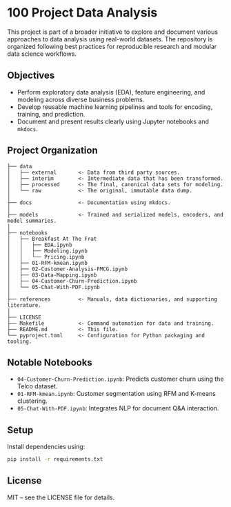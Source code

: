 # 100 Project Data Analysis

This project is part of a broader initiative to explore and document various approaches to data analysis using real-world datasets. The repository is organized following best practices for reproducible research and modular data science workflows.

## Objectives

- Perform exploratory data analysis (EDA), feature engineering, and modeling across diverse business problems.
- Develop reusable machine learning pipelines and tools for encoding, training, and prediction.
- Document and present results clearly using Jupyter notebooks and `mkdocs`.

## Project Organization

```
├── data
│   ├── external       <- Data from third party sources.
│   ├── interim        <- Intermediate data that has been transformed.
│   ├── processed      <- The final, canonical data sets for modeling.
│   └── raw            <- The original, immutable data dump.
│
├── docs               <- Documentation using mkdocs.
│
├── models             <- Trained and serialized models, encoders, and model summaries.
│
├── notebooks
│   ├── Breakfast At The Frat
│   │   ├── EDA.ipynb
│   │   ├── Modeling.ipynb
│   │   └── Pricing.ipynb
│   ├── 01-RFM-kmean.ipynb
│   ├── 02-Customer-Analysis-FMCG.ipynb
│   ├── 03-Data-Mapping.ipynb
│   ├── 04-Customer-Churn-Prediction.ipynb
│   └── 05-Chat-With-PDF.ipynb
│
├── references         <- Manuals, data dictionaries, and supporting literature.
│
├── LICENSE
├── Makefile           <- Command automation for data and training.
├── README.md          <- This file.
└── pyproject.toml     <- Configuration for Python packaging and tooling.
```

## Notable Notebooks

- `04-Customer-Churn-Prediction.ipynb`: Predicts customer churn using the Telco dataset.
- `01-RFM-kmean.ipynb`: Customer segmentation using RFM and K-means clustering.
- `05-Chat-With-PDF.ipynb`: Integrates NLP for document Q\&A interaction.

## Setup

Install dependencies using:

```bash
pip install -r requirements.txt
```

## License

MIT – see the LICENSE file for details.
